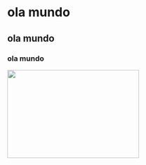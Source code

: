 # ola mundo
## ola mundo
### ola mundo
<img width="300px" height="200px" src="https://github.com/Gabriel-V-Mendes/teste-workshop/assets/147349102/0c0ecaac-234b-46d9-a434-640ff67d4307">
